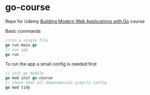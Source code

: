 # go-course
Repo for Udemy [Building Modern Web Applications with Go](https://www.udemy.com/course/building-modern-web-applications-with-go/) course


Basic commands
```go
//run a single file
go run main.go
// run app
go run .
```

To run the app a small config is needed first
```go
// init go module
go mod init go-course
// check that all dependencies proprly config
go mod tidy
```
